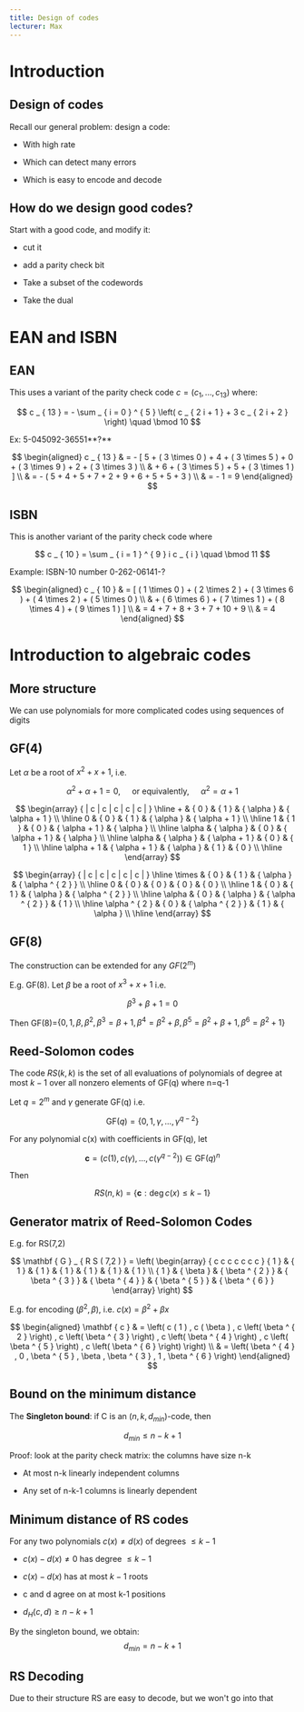 ```yaml
---
title: Design of codes
lecturer: Max
---
```


# Introduction

## Design of codes

Recall our general problem: design a code:

- With high rate

- Which can detect many errors

- Which is easy to encode and decode

## How do we design good codes?

Start with a good code, and modify it:

- cut it

- add a parity check bit

- Take a subset of the codewords

- Take the dual

# EAN and ISBN

## EAN

This uses a variant of the parity check code $c=(c_1,...,c_{13})$ where:

$$
c _ { 13 } = - \sum _ { i = 0 } ^ { 5 } \left( c _ { 2 i + 1 } + 3 c _ { 2 i + 2 } \right) \quad \bmod 10
$$

Ex: 5-045092-36551**?**

$$
\begin{aligned} c _ { 13 } & = - [ 5 + ( 3 \times 0 ) + 4 + ( 3 \times 5 ) + 0 + ( 3 \times 9 ) + 2 + ( 3 \times 3 ) \\ & + 6 + ( 3 \times 5 ) + 5 + ( 3 \times 1 ) ] \\ & = - ( 5 + 4 + 5 + 7 + 2 + 9 + 6 + 5 + 5 + 3 ) \\ & = - 1 = 9 \end{aligned}
$$

## ISBN

This is another variant of the parity check code where

$$
c _ { 10 } = \sum _ { i = 1 } ^ { 9 } i c _ { i } \quad \bmod 11
$$

Example: ISBN-10 number 0-262-06141-?

$$
\begin{aligned} c _ { 10 } & = [ ( 1 \times 0 ) + ( 2 \times 2 ) + ( 3 \times 6 ) + ( 4 \times 2 ) + ( 5 \times 0 ) \\ & + ( 6 \times 6 ) + ( 7 \times 1 ) + ( 8 \times 4 ) + ( 9 \times 1 ) ] \\ & = 4 + 7 + 8 + 3 + 7 + 10 + 9 \\ & = 4 \end{aligned}
$$

# Introduction to algebraic codes

## More structure

We can use polynomials for more complicated codes using sequences of
digits

## GF(4)

Let $\alpha$ be a root of $x^2+x+1$, i.e.

$$
\alpha ^ { 2 } + \alpha + 1 = 0 , \quad \text { or equivalently, } \quad \alpha ^ { 2 } = \alpha + 1
$$

$$
\begin{array} { | c | c | c | c | c | } \hline + & { 0 } & { 1 } & { \alpha } & { \alpha + 1 } \\ \hline 0 & { 0 } & { 1 } & { \alpha } & { \alpha + 1 } \\ \hline 1 & { 1 } & { 0 } & { \alpha + 1 } & { \alpha } \\ \hline \alpha & { \alpha } & { 0 } & { \alpha + 1 } & { \alpha } \\ \hline \alpha & { \alpha } & { \alpha + 1 } & { 0 } & { 1 } \\ \hline \alpha + 1 & { \alpha + 1 } & { \alpha } & { 1 } & { 0 } \\ \hline \end{array}
$$

$$
\begin{array} { | c | c | c | c | c | } \hline \times & { 0 } & { 1 } & { \alpha } & { \alpha ^ { 2 } } \\ \hline 0 & { 0 } & { 0 } & { 0 } & { 0 } \\ \hline 1 & { 0 } & { 1 } & { \alpha } & { \alpha ^ { 2 } } \\ \hline \alpha & { 0 } & { \alpha } & { \alpha ^ { 2 } } & { 1 } \\ \hline \alpha ^ { 2 } & { 0 } & { \alpha ^ { 2 } } & { 1 } & { \alpha } \\ \hline \end{array}
$$

## GF(8)

The construction can be extended for any $GF(2^m)$

E.g. GF(8). Let $\beta$ be a root of $x^3+x+1$ i.e.

$$
\beta^3+\beta+1=0
$$

Then
GF(8)=$\{ 0,1 , \beta , \beta ^ { 2 } , \beta ^ { 3 } = \beta + 1 , \beta ^ { 4 } = \beta ^ { 2 } + \beta , \beta ^ { 5 } =\beta ^ { 2 } + \beta + 1 , \beta ^ { 6 } = \beta ^ { 2 } + 1 \}$

## Reed-Solomon codes

The code $RS(k,k)$ is the set of all evaluations of polynomials of
degree at most $k-1$ over all nonzero elements of GF(q) where n=q-1

Let $q=2^m$ and $\gamma$ generate GF(q) i.e.

$$
\mathrm { GF } ( q ) = \left\{ 0,1 , \gamma , \ldots , \gamma ^ { q - 2 } \right\}
$$

For any polynomial c(x) with coefficients in GF(q), let

$$
\mathbf { c } = \left( c ( 1 ) , c ( \gamma ) , \ldots , c \left( \gamma ^ { q - 2 } \right) \right) \in \mathrm { GF } ( q ) ^ { n }
$$

Then

$$
R S ( n , k ) = \{ \mathbf { c } : \operatorname { deg } c ( x ) \leq k - 1 \}
$$

## Generator matrix of Reed-Solomon Codes

E.g. for RS(7,2)

$$
\mathbf { G } _ { R S ( 7,2 ) } = \left( \begin{array} { c c c c c c c } { 1 } & { 1 } & { 1 } & { 1 } & { 1 } & { 1 } & { 1 } \\ { 1 } & { \beta } & { \beta ^ { 2 } } & { \beta ^ { 3 } } & { \beta ^ { 4 } } & { \beta ^ { 5 } } & { \beta ^ { 6 } } \end{array} \right)
$$

E.g. for encoding $\left( \beta ^ { 2 } , \beta \right) ,$ i.e.
$c ( x ) = \beta ^ { 2 } + \beta x$

$$
\begin{aligned} \mathbf { c } & = \left( c ( 1 ) , c ( \beta ) , c \left( \beta ^ { 2 } \right) , c \left( \beta ^ { 3 } \right) , c \left( \beta ^ { 4 } \right) , c \left( \beta ^ { 5 } \right) , c \left( \beta ^ { 6 } \right) \right) \\ & = \left( \beta ^ { 4 } , 0 , \beta ^ { 5 } , \beta , \beta ^ { 3 } , 1 , \beta ^ { 6 } \right) \end{aligned}
$$

## Bound on the minimum distance

The **Singleton bound**: if C is an $(n,k,d_{min})$-code, then

$$
d_{min}\leqslant n-k+1
$$

Proof: look at the parity check matrix: the
columns have size n-k

- At most n-k linearly independent columns

- Any set of n-k-1 columns is linearly dependent

## Minimum distance of RS codes

For any two polynomials $c(x)\neq d(x)$ of degrees $\leqslant k-1$

- $c(x)-d(x)\neq 0$ has degree $\leqslant k-1$

- $c(x)-d(x)$ has at most $k-1$ roots

- c and d agree on at most k-1 positions

- $d_H(c,d)\geqslant n-k+1$

By the singleton bound, we obtain: $$d_{min}=n-k+1$$

## RS Decoding

Due to their structure RS are easy to decode, but we won't go into that
